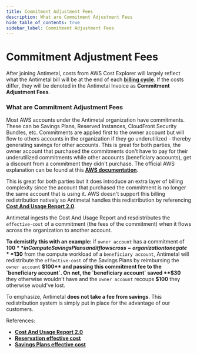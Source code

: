```yaml
---
title: Commitment Adjustment Fees
description: What are Commitment Adjustment Fees
hide_table_of_contents: true
sidebar_label: Commitment Adjustment Fees
---
```


# Commitment Adjustment Fees

After joining Antimetal, costs from AWS Cost Explorer will largely reflect what the Antimetal bill will be at the end of each [<u>**billing cycle**</u>](/billing/billing_cycle). If the costs differ, they will be denoted in the Antimetal Invoice as <strong>Commitment Adjustment Fees</strong>.

### What are Commitment Adjustment Fees
Most AWS accounts under the Antimetal organization have commitments. These can be Savings Plans, Reserved Instances, CloudFront Security Bundles, etc. Commitments are applied first to the owner account but will flow to others accounts in the organization if they go underutilized - thereby generating savings for other accounts. This is great for both parties, the owner account that purchased the commitments don't have to pay for their underutilized commitments while other accounts (beneficiary accounts), get a discount from a commitment they didn't purchase. The official AWS explanation can be found at this [<u>**AWS documentation**</u>](https://docs.aws.amazon.com/savingsplans/latest/userguide/sp-applying.html). 

This is great for both parties but it does introduce an extra layer of billing complexity since the account that purchased the commitment is no longer the same account that is using it.
AWS doesn't support this billing redistribution natively so Antimetal handles this redistribution by referencing [<u>**Cost And Usage Report 2.0**</u>](https://docs.aws.amazon.com/cur/latest/userguide/table-dictionary-cur2.html).

Antimetal ingests the Cost And Usage Report and resdistributes the `effective-cost` of a commitment (the fees of the commitment) when it flows across the organization to another account.

**To demistify this with an example:** if `owner account` has a commitment of **$100** in Compute Savings Plans and it flows cross-organization to negate **$130** from the compute workload of a `beneficiary account`, Antimetal will redistribute the `effective-cost` of the Savings Plans by reimbursing the `owner account` **$100** and passing this commitment fee to the `beneficiary account`. On net, the `beneficiary account` saved **$30** they otherwise wouldn't have and the `owner account` recoups **$100** they otherwise would've lost. 

To emphasize, Antimetal **does not take a fee from savings**. This redistribution system is simply put in place for the advantage of our customers. 



References:
- [<u>**Cost And Usage Report 2.0**</u>](https://docs.aws.amazon.com/cur/latest/userguide/table-dictionary-cur2.html)
- [<u>**Reservation effective cost**</u>](https://docs.aws.amazon.com/cur/latest/userguide/reservation-columns.html#:~:text=reservation/EffectiveCost)
- [<u>**Savings Plans effective cost**</u>](https://docs.aws.amazon.com/cur/latest/userguide/savingsplans-columns.html#:~:text=savingsPlan/SavingsPlanEffectiveCost)
